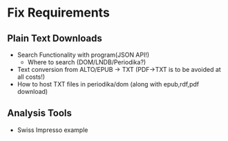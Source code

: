 # Fix Requirements


## Plain Text Downloads

* Search Functionality with program(JSON API!)
  * Where to search (DOM/LNDB/Periodika?)
* Text conversion from ALTO/EPUB -> TXT (PDF->TXT is to be avoided at all costs!)
* How to host TXT files in periodika/dom (along with epub,rdf,pdf download)

## Analysis Tools
* Swiss Impresso example